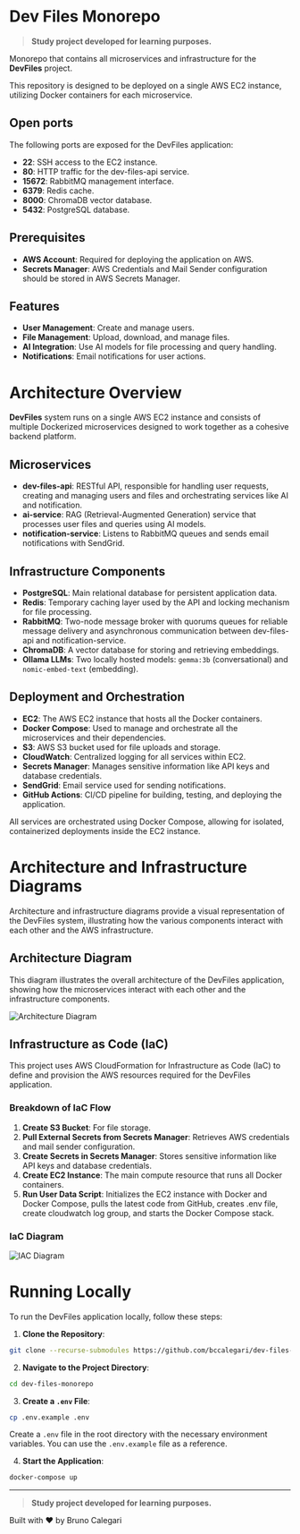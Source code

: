 # Dev Files Monorepo

> **Study project developed for learning purposes.**

Monorepo that contains all microservices and infrastructure for the **DevFiles** project.

This repository is designed to be deployed on a single AWS EC2 instance, utilizing Docker containers for each microservice.

## Open ports

The following ports are exposed for the DevFiles application:

- **22**: SSH access to the EC2 instance.
- **80**: HTTP traffic for the dev-files-api service.
- **15672**: RabbitMQ management interface.
- **6379**: Redis cache.
- **8000**: ChromaDB vector database.
- **5432**: PostgreSQL database.

## Prerequisites

- **AWS Account**: Required for deploying the application on AWS.
- **Secrets Manager**: AWS Credentials and Mail Sender configuration should be stored in AWS Secrets Manager.

## Features

- **User Management**: Create and manage users.
- **File Management**: Upload, download, and manage files.
- **AI Integration**: Use AI models for file processing and query handling.
- **Notifications**: Email notifications for user actions.

#  Architecture Overview

**DevFiles** system runs on a single AWS EC2 instance and consists of multiple Dockerized microservices designed to work together as a cohesive backend platform.

## Microservices
- **dev-files-api**: RESTful API, responsible for handling user requests, creating and managing users and files and orchestrating services like AI and notification.
- **ai-service**: RAG (Retrieval-Augmented Generation) service that processes user files and queries using AI models.
- **notification-service**: Listens to RabbitMQ queues and sends email notifications with SendGrid.

## Infrastructure Components
- **PostgreSQL**: Main relational database for persistent application data.
- **Redis**: Temporary caching layer used by the API and locking mechanism for file processing.
- **RabbitMQ**: Two-node message broker with quorums queues for reliable message delivery and asynchronous communication between dev-files-api and notification-service.
- **ChromaDB**: A vector database for storing and retrieving embeddings.
- **Ollama LLMs**: Two locally hosted models: `gemma:3b` (conversational) and `nomic-embed-text` (embedding).

## Deployment and Orchestration
- **EC2**: The AWS EC2 instance that hosts all the Docker containers.
- **Docker Compose**: Used to manage and orchestrate all the microservices and their dependencies.
- **S3**: AWS S3 bucket used for file uploads and storage.
- **CloudWatch**: Centralized logging for all services within EC2.
- **Secrets Manager**: Manages sensitive information like API keys and database credentials.
- **SendGrid**: Email service used for sending notifications.
- **GitHub Actions**: CI/CD pipeline for building, testing, and deploying the application.

All services are orchestrated using Docker Compose, allowing for isolated, containerized deployments inside the EC2 instance.

# Architecture and Infrastructure Diagrams

Architecture and infrastructure diagrams provide a visual representation of the DevFiles system, illustrating how the various components interact with each other and the AWS infrastructure.

## Architecture Diagram
This diagram illustrates the overall architecture of the DevFiles application, showing how the microservices interact with each other and the infrastructure components.

![Architecture Diagram](./docs/devfiles-arq.png)

## Infrastructure as Code (IaC)
This project uses AWS CloudFormation for Infrastructure as Code (IaC) to define and provision the AWS resources required for the DevFiles application.

### Breakdown of IaC Flow

1. **Create S3 Bucket**: For file storage.
2. **Pull External Secrets from Secrets Manager**: Retrieves AWS credentials and mail sender configuration.
3. **Create Secrets in Secrets Manager**: Stores sensitive information like API keys and database credentials.
4. **Create EC2 Instance**: The main compute resource that runs all Docker containers.
5. **Run User Data Script**: Initializes the EC2 instance with Docker and Docker Compose, pulls the latest code from GitHub, creates .env file, create cloudwatch log group, and starts the Docker Compose stack.

### IaC Diagram

![IAC Diagram](./docs/devfiles-iac.png)

# Running Locally

To run the DevFiles application locally, follow these steps:

1. **Clone the Repository**:
```bash
git clone --recurse-submodules https://github.com/bccalegari/dev-files-monorepo.git
```

2. **Navigate to the Project Directory**:
```bash
cd dev-files-monorepo
```

3. **Create a `.env` File**:
```bash
cp .env.example .env
```
Create a `.env` file in the root directory with the necessary environment variables. You can use the `.env.example` file as a reference.


4. **Start the Application**:
```bash
docker-compose up
```

---

> **Study project developed for learning purposes.**

Built with ❤️ by Bruno Calegari
